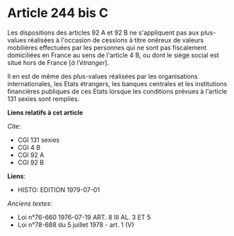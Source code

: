 # Article 244 bis C

Les dispositions des articles 92 A et 92 B ne s'appliquent pas aux plus-values réalisées à l'occasion de cessions à titre
onéreux de valeurs mobilières effectuées par les personnes qui ne sont pas fiscalement domiciliées en France au sens de
l'article 4 B, ou dont le siège social est situé hors de France [*à l'étranger*].

Il en est de même des plus-values réalisées par les organisations internationales, les Etats étrangers, les banques centrales
et les institutions financières publiques de ces Etats lorsque les conditions prévues à l'article 131 sexies sont remplies.

**Liens relatifs à cet article**

_Cite_:

  - CGI 131 sexies
  - CGI 4 B
  - CGI 92 A
  - CGI 92 B

**Liens**:

  - HISTO: EDITION 1979-07-01

_Anciens textes_:

  - Loi n°76-660 1976-07-19 ART. 8 III AL. 3 ET 5
  - Loi n°78-688 du 5 juillet 1978 - art. 1 (V)
